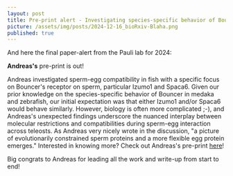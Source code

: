 ```yaml
---
layout: post
title: Pre-print alert - Investigating species-specific behavior of Bouncer's receptor on sperm
picture: /assets/img/posts/2024-12-16_bioRxiv-Blaha.png
published: true
---
```

And here the final paper-alert from the Pauli lab for 2024: 

**Andreas's** pre-print is out!

Andreas investigated sperm-egg compatibility in fish with a specific focus on Bouncer's receptor on sperm, particular Izumo1 and Spaca6. 
Given our prior knowledge on the species-specific behavior of Bouncer in medaka and zebrafish, our initial expectation was that either Izumo1 and/or Spaca6 would behave similarly. However, biology is often more complicated ;-), and Andreas's unexpected findings underscore the nuanced interplay between molecular restrictions and compatibilities during sperm-egg interaction across teleosts.
As Andreas very nicely wrote in the discussion, "a picture of evolutionarily constrained sperm proteins and a more flexible egg protein emerges."
Interested in knowing more? Check out Andreas's pre-print [here](https://www.biorxiv.org/content/10.1101/2024.12.13.628393v1)!

Big congrats to Andreas for leading all the work and write-up from start to end!
